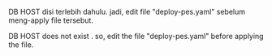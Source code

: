 DB HOST disi terlebih dahulu. jadi, edit file "deploy-pes.yaml" sebelum meng-apply file tersebut.

DB HOST does not exist . so, edit the file "deploy-pes.yaml" before applying the file.
